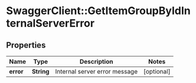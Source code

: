 # SwaggerClient::GetItemGroupByIdInternalServerError

## Properties
Name | Type | Description | Notes
------------ | ------------- | ------------- | -------------
**error** | **String** | Internal server error message | [optional] 


